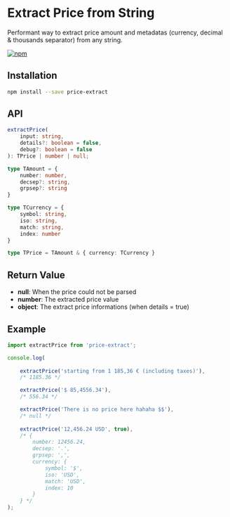 # Extract Price from String

Performant way to extract price amount and metadatas (currency, decimal & thousands separator) from any string.

[![npm](https://img.shields.io/npm/v/price-extract)](https://www.npmjs.com/package/price-extract)

## Installation

```bash
npm install --save price-extract
```

## API

```typescript
extractPrice( 
    input: string, 
    details?: boolean = false, 
    debug?: boolean = false 
): TPrice | number | null;

type TAmount = { 
    number: number, 
    decsep?: string, 
    grpsep?: string 
}

type TCurrency = { 
    symbol: string, 
    iso: string, 
    match: string, 
    index: number 
}

type TPrice = TAmount & { currency: TCurrency }
```

## Return Value

* **null**: When the price could not be parsed
* **number**: The extracted price value
* **object**: The extract price informations (when details = true)

## Example

```typescript
import extractPrice from 'price-extract';

console.log(
    
    extractPrice('starting from 1 185,36 € (including taxes)'),
    /* 1185.36 */

    extractPrice('$ 85,4556.34'),
    /* 556.34 */

    extractPrice('There is no price here hahaha $$'),
    /* null */
    
    extractPrice('12,456.24 USD', true), 
    /* { 
        number: 12456.24, 
        decsep: '.', 
        grpsep: ',', 
        currency: { 
            symbol: '$', 
            iso: 'USD', 
            match: 'USD',
            index: 10
        } 
    } */
);
```